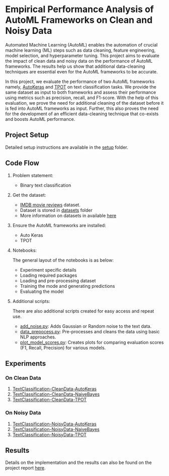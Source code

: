# Empirical Performance Analysis of AutoML Frameworks on Clean and Noisy Data

Automated Machine Learning (AutoML) enables the automation of crucial machine learning (ML) steps such as data cleaning, feature engineering, model selection, and hyperparameter tuning. This project aims to evaluate the impact of clean data and noisy data on the performance of AutoML frameworks. The results help us show that additional data-cleaning techniques are essential even for the AutoML frameworks to be accurate.

In this project, we evaluate the performance of two AutoML frameworks namely, [AutoKeras](https://autokeras.com/) and [TPOT](https://epistasislab.github.io/tpot/) on text classification tasks. We provide the same dataset as input to both frameworks and assess their performance using metrics such as precision, recall, and F1-score. With the help of this evaluation, we prove the need for additional cleaning of the dataset before it is fed into AutoML frameworks as input. Further, this also proves the need for the development of an efficient data-cleaning technique that co-exists and boosts AutoML performance.

## Project Setup

Detailed setup instructions are available in the [setup](setup/README.md) folder.

## Code Flow

1. Problem statement: 
   - Binary text classification
2. Get the dataset:
   - [IMDB movie reviews](https://ai.stanford.edu/~amaas/data/sentiment/) dataset.
   - Dataset is stored in [datasets](datasets/) folder
   - More information on datasets in available [here](datasets/README.md)
3. Ensure the AutoML frameworks are installed:
   - Auto Keras
   - TPOT
4. Notebooks:

   The general layout of the notebooks is as below:
   - Experiment specific details
   - Loading required packages
   - Loading and pre-processing dataset
   - Training the mode and generating predictions
   - Evaluating the model

5. Additional scripts: 

   There are also additional scripts created for easy access and repeat use. 
   - [add_noise.py](notebooks/scripts/add_noise.py): Adds Gaussian or Random noise to the text data.
   - [data_prepocess.py](notebooks/scripts/data_preprocess.py): Pre-processes and cleans the data using basic NLP approaches.  
   - [plot_model_scores.py](notebooks/scripts/plot_model_scores.py): Creates plots for comparing evaluation scores (F1, Recall, Precision) for various models.
  
## Experiments

### On Clean Data

1. [TextClassification-CleanData-AutoKeras](notebooks/textclf_cleandata_autokeras.ipynb)
2. [TextClassification-CleanData-NaiveBayes](notebooks/textclf_cleandata_naivebayes.ipynb)
3. [TextClassification-CleanData-TPOT](notebooks/textclf_cleandata_tpot.ipynb)

### On Noisy Data

1. [TextClassification-NoisyData-AutoKeras](notebooks/textclf_noisydata_autokeras.ipynb)
2. [TextClassification-NoisyData-NaiveBayes](notebooks/textclf_noisydata_naivebayes.ipynb)
3. [TextClassification-NoisyData-TPOT](notebooks/textclf_noisydata_tpot.ipynb)

## Results

Details on the implementation and the results can also be found on the project report [here](report/main.pdf).
